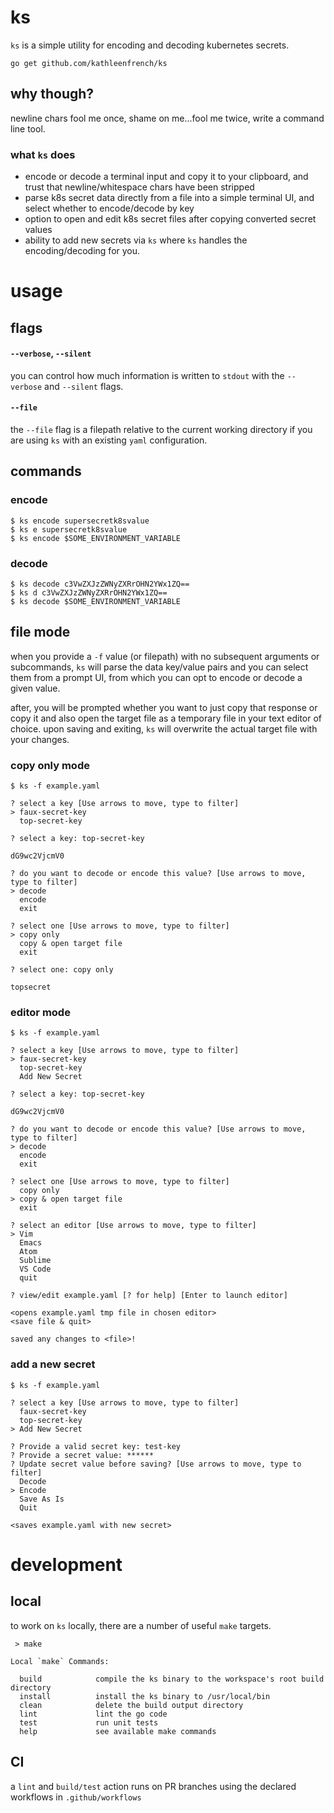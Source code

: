 # ks

`ks` is a simple utility for encoding and decoding kubernetes secrets.

```
go get github.com/kathleenfrench/ks
```

## why though?

newline chars fool me once, shame on me...fool me twice, write a command line tool.

###  what `ks` does

- encode or decode a terminal input and copy it to your clipboard, and trust that newline/whitespace chars have been stripped
- parse k8s secret data directly from a file into a simple terminal UI, and select whether to encode/decode by key
- option to open and edit k8s secret files after copying converted secret values
- ability to add new secrets via `ks` where `ks` handles the encoding/decoding for you. 

# usage

## flags

#### `--verbose`, `--silent`

you can control how much information is written to `stdout` with the `--verbose` and `--silent` flags. 

#### `--file`

the `--file` flag is a filepath relative to the current working directory if you are using `ks` with an existing `yaml` configuration.

## commands

### encode

```
$ ks encode supersecretk8svalue
$ ks e supersecretk8svalue
$ ks encode $SOME_ENVIRONMENT_VARIABLE
``` 

### decode

```
$ ks decode c3VwZXJzZWNyZXRrOHN2YWx1ZQ==
$ ks d c3VwZXJzZWNyZXRrOHN2YWx1ZQ==
$ ks decode $SOME_ENVIRONMENT_VARIABLE
```

## file mode

when you provide a `-f` value (or filepath) with no subsequent arguments or subcommands, `ks` will parse the data key/value pairs and you can select them from a prompt UI, from which you can opt to encode or decode a given value.

after, you will be prompted whether you want to just copy that response or copy it and also open the target file as a temporary file in your text editor of choice. upon saving and exiting, `ks` will overwrite the actual target file with your changes.


### copy only mode

```
$ ks -f example.yaml

? select a key [Use arrows to move, type to filter]
> faux-secret-key
  top-secret-key

? select a key: top-secret-key

dG9wc2VjcmV0

? do you want to decode or encode this value? [Use arrows to move, type to filter]
> decode
  encode
  exit

? select one [Use arrows to move, type to filter]
> copy only
  copy & open target file
  exit

? select one: copy only

topsecret

```

### editor mode

```
$ ks -f example.yaml

? select a key [Use arrows to move, type to filter]
> faux-secret-key
  top-secret-key
  Add New Secret

? select a key: top-secret-key

dG9wc2VjcmV0

? do you want to decode or encode this value? [Use arrows to move, type to filter]
> decode
  encode
  exit

? select one [Use arrows to move, type to filter]
  copy only
> copy & open target file
  exit

? select an editor [Use arrows to move, type to filter]
> Vim
  Emacs
  Atom
  Sublime
  VS Code
  quit

? view/edit example.yaml [? for help] [Enter to launch editor]

<opens example.yaml tmp file in chosen editor>
<save file & quit>

saved any changes to <file>!
```

### add a new secret

```
$ ks -f example.yaml

? select a key [Use arrows to move, type to filter]
  faux-secret-key
  top-secret-key
> Add New Secret

? Provide a valid secret key: test-key
? Provide a secret value: ******
? Update secret value before saving? [Use arrows to move, type to filter]
  Decode
> Encode
  Save As Is
  Quit

<saves example.yaml with new secret>
```


# development

## local

to work on `ks` locally, there are a number of useful `make` targets.

` > make`

```
Local `make` Commands:

  build            compile the ks binary to the workspace's root build directory
  install          install the ks binary to /usr/local/bin
  clean            delete the build output directory
  lint             lint the go code
  test             run unit tests
  help             see available make commands

```

## CI

a `lint` and `build/test` action runs on PR branches using the declared workflows in `.github/workflows`